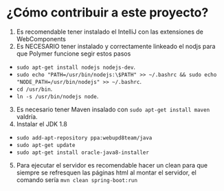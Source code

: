 # ¿Cómo contribuir a este proyecto?

1. Es recomendable tener instalado el IntelliJ con las extensiones de WebComponents
2. Es NECESARIO tener instalado y correctamente linkeado el nodjs para que Polymer funcione segir estos pasos
  * `sudo apt-get install nodejs nodejs-dev`.
  * `sudo echo "PATH=/usr/bin/nodejs:\$PATH" >> ~/.bashrc && sudo echo "NODE_PATH=/usr/bin/nodejs" >> ~/.bashrc`.
  * `cd /usr/bin`.
  * `ln -s /usr/bin/nodejs node`.
3. Es necesario tener Maven insalado con `sudo apt-get install maven` valdría.
4. Instalar el JDK 1.8
 * `sudo add-apt-repository ppa:webupd8team/java`
 * `sudo apt-get update`
 * `sudo apt-get install oracle-java8-installer`
5. Para ejecutar el servidor es recomendable hacer un clean para que siempre se refresquen las páginas html al montar el servidor, el comando sería `mvn clean spring-boot:run`

